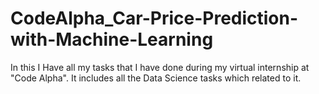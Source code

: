 # CodeAlpha_Car-Price-Prediction-with-Machine-Learning
In this I Have all my tasks that I have done during my virtual internship at "Code Alpha". It includes all the Data Science tasks which related to it.
